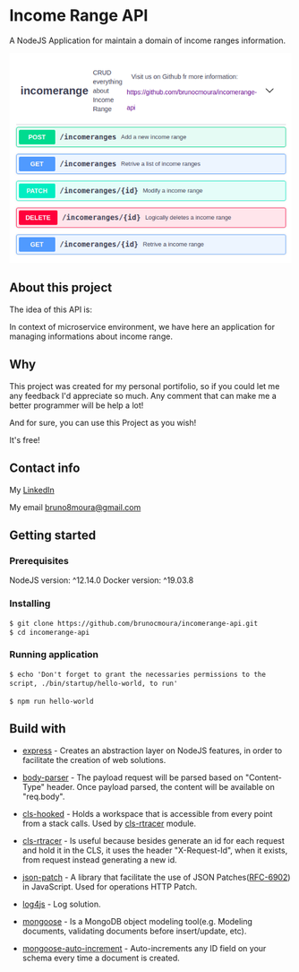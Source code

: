 
 # Income Range API
A NodeJS Application for maintain a domain of income ranges information.

![Application](./project_images/app.png)

## About this project

The idea of this API is:

In context of microservice environment, we have here an application for managing informations about income range.


## Why

This project was created for my personal portifolio, so if you could let me any feedback I'd appreciate so much. Any comment that can make me a better programmer will be help a lot!

And for sure, you can use this Project as you wish!

It's free!

## Contact info

My [LinkedIn](https://www.linkedin.com/in/bruno8moura/)

My email bruno8moura@gmail.com

## Getting started

### Prerequisites

NodeJS version: ^12.14.0
Docker version: ^19.03.8


### Installing

```
$ git clone https://github.com/brunocmoura/incomerange-api.git
$ cd incomerange-api

```

### Running application

```
$ echo 'Don't forget to grant the necessaries permissions to the script, ./bin/startup/hello-world, to run'

$ npm run hello-world
```

## Build with

- [express](https://www.npmjs.com/package/express) - Creates an abstraction layer on NodeJS features, in order to facilitate the creation of web solutions.
  
- [body-parser](https://www.npmjs.com/package/body-parser) - The payload request will be parsed based on "Content-Type" header. Once payload parsed, the content will be available on "req.body".
  
- [cls-hooked](https://www.npmjs.com/package/cls-hooked) - Holds a workspace that is accessible from every point from a stack calls. Used by [cls-rtracer](https://www.npmjs.com/package/cls-rtracer) module.
  
- [cls-rtracer](https://www.npmjs.com/package/cls-rtracer) - Is useful because besides generate an id for each request and hold it in the CLS, it uses the header "X-Request-Id", when it exists, from request instead generating a new id.

- [json-patch](https://www.npmjs.com/package/json-patch) - A library that facilitate the use of JSON Patches([RFC-6902](http://tools.ietf.org/html/rfc6902)) in JavaScript. Used for operations HTTP Patch.
  
- [log4js](https://www.npmjs.com/package/log4js) - Log solution.

- [mongoose](https://www.npmjs.com/package/mongoose) - Is a MongoDB object modeling tool(e.g. Modeling documents, validating documents before insert/update, etc). 

- [mongoose-auto-increment](https://www.npmjs.com/package/mongoose-auto-increment) - Auto-increments any ID field on your schema every time a document is created.
